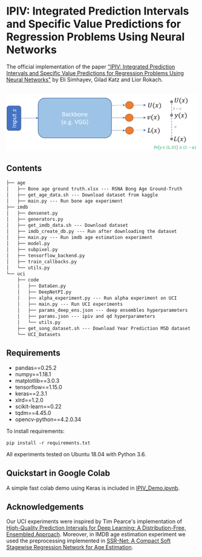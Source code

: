 # IPIV: Integrated Prediction Intervals and Specific Value Predictions for Regression Problems Using Neural Networks

The official implementation of the paper ["IPIV: Integrated Prediction Intervals and Specific Value Predictions for Regression Problems Using Neural Networks"](TODO)
by Eli Simhayev, Gilad Katz and Lior Rokach. 

&nbsp;
![The IPIV schematic architecture](ipiv_architecture.jpg)

## Contents
```
├── age
│   ├── Bone age ground truth.xlsx --- RSNA Bong Age Ground-Truth
│   ├── get_age_data.sh --- Download dataset from kaggle
│   ├── main.py --- Run bone age experiment
├── imdb
│   ├── densenet.py
│   ├── generators.py
│   ├── get_imdb_data.sh --- Download dataset
│   ├── imdb_create_db.py --- Run after downloading the dataset
│   ├── main.py --- Run imdb age estimation experiment
│   ├── model.py
│   ├── subpixel.py
│   ├── tensorflow_backend.py
│   ├── train_callbacks.py
│   └── utils.py
└── uci
    ├── code
    │   ├── DataGen.py
    │   ├── DeepNetPI.py
    │   ├── alpha_experiment.py --- Run alpha experiment on UCI 
    │   ├── main.py --- Run UCI experiments
    │   ├── params_deep_ens.json --- deep ensembles hyperparameters
    │   ├── params.json --- ipiv and qd hyperparameters
    │   └── utils.py
    ├── get_song_dataset.sh --- Download Year Prediction MSD dataset
    └── UCI_Datasets
```

## Requirements
* pandas==0.25.2
* numpy==1.18.1
* matplotlib==3.0.3
* tensorflow==1.15.0
* keras==2.3.1
* xlrd==1.2.0
* scikit-learn==0.22
* tqdm==4.45.0
* opencv-python==4.2.0.34

To install requirements:

```setup
pip install -r requirements.txt
```

All experiments tested on Ubuntu 18.04 with Python 3.6.

## Quickstart in Google Colab

A simple fast colab demo using Keras is included in [IPIV_Demo.ipynb](TODO).

## Acknowledgements

Our UCI experiments were inspired by Tim Pearce's implementation of [High-Quality Prediction Intervals for Deep Learning:
A Distribution-Free, Ensembled Approach](https://github.com/TeaPearce/Deep_Learning_Prediction_Intervals). Moreover, in 
IMDB age estimation experiment we used the preprocessing implemented in 
[SSR-Net: A Compact Soft Stagewise Regression Network for Age Estimation](https://github.com/shamangary/SSR-Net).






